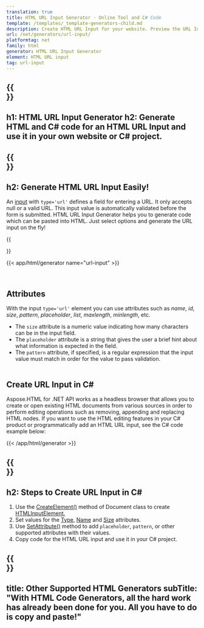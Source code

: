 ```yaml
---
translation: true
title: HTML URL Input Generator - Online Tool and C# Code
template: /templates/_template-generators-child.md
description: Сreate HTML URL Input for your website. Рreview the URL Input, copy and use generated HTML and C# code in your project!
url: /net/generators/url-input/
platformtag: net
family: html
generator: HTML URL Input Generator
element: HTML URL input
tag: url-input
---
```


{{<section banner>}}
---
h1: HTML URL Input Generator
h2: Generate HTML and C# code for an HTML URL Input and use it in your own website or C# project.
---

{{<section overview>}}
---
h2: Generate HTML URL Input Easily!
---

An [input](https://html.spec.whatwg.org/multipage/input.html#the-input-element) with `type='url'` defines a field for entering a URL. It only accepts null or a valid URL. This input value is automatically validated before the form is submitted. HTML URL Input Generator helps you to generate code which can be pasted into HTML. Just select options and generate the URL input on the fly!

{{<section plugin>}}

{{< app/html/generator name="url-input" >}}

<br>
<h2> Attributes </h2>

With the input `type='url'` element you can use attributes such as *name*, *id*, *size*, *pattern*, *placeholder*, *list*, *maxlength*, *minlength*, etc.
- The `size` attribute is a numeric value indicating how many characters can be in the input field. 
- The `placeholder` attribute is a string that gives the user a brief hint about what information is expected in the field.
- The `pattern` attribute, if specified, is a regular expression that the input value must match in order for the value to pass validation. 
<br><br>

<h2> Create URL Input in C#</h2>

Aspose.HTML for .NET API works as a headless browser that allows you to create or open existing HTML documents from various sources in order to perform editing operations such as removing, appending and replacing HTML nodes. If you want to use the HTML editing features in your C# product or programmatically add an HTML URL input, see the C# code example below:

{{< /app/html/generator >}}

{{<section steps>}}
---
h2: Steps to Create URL Input in C#
---

1. Use the [CreateElement()](https://reference.aspose.com/html/net/aspose.html.dom/document/createelement/) method of Document class to create [HTMLInputElement.](https://reference.aspose.com/html/net/aspose.html/htmlinputelement/)
1. Set values for the [Type](https://reference.aspose.com/html/net/aspose.html/htmlinputelement/type/), [Name](https://reference.aspose.com/html/net/aspose.html/htmlinputelement/name/) and [Size](https://reference.aspose.com/html/net/aspose.html/htmlinputelement/size/) attributes.
1. Use [SetAttribute()](https://reference.aspose.com/html/net/aspose.html.dom/element/setattribute/) method to add `placeholder`, `pattern`, or other supported attributes with their values.
1. Copy code for the HTML URL input and use it in your C# project.

{{<section other-generators>}}
---
title: Other Supported HTML Generators
subTitle: "With HTML Code Generators, all the hard work has already been done for you. All you have to do is copy and paste!"
---